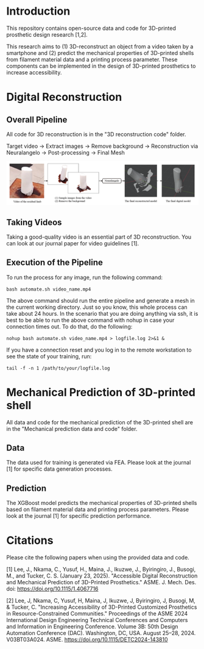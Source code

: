 # Introduction
This repository contains open-source data and code for 3D-printed prosthetic design research [1,2].

This research aims to (1) 3D-reconstruct an object from a video taken by a smartphone and (2) predict the mechanical properties of 3D-printed shells from filament material data and a printing process parameter.
These components can be implemented in the design of 3D-printed prosthetics to increase accessibility.

# Digital Reconstruction
## Overall Pipeline
All code for 3D reconstruction is in the "3D reconstruction code" folder.

Target video → Extract images → Remove background → Reconstruction via Neuralangelo → Post-processing → Final Mesh

![image alt](https://github.com/AiPEX-Lab/3D-printed-Prosthetic-Design/blob/main/Figures/3D%20Reconstruction%20Figure.png?raw=true)

## Taking Videos
Taking a good-quality video is an essential part of 3D reconstruction.
You can look at our journal paper for video guidelines [1].

## Execution of the Pipeline
To run the process for any image, run the following command:
```
bash automate.sh video_name.mp4
```

The above command should run the entire pipeline and generate a mesh in the current working directory. Just so you know, this whole process can take about 24 hours.
In the scenario that you are doing anything via ssh, it is best to be able to run the above command with nohup in case your connection times out. To do that, do the following:
```
nohup bash automate.sh video_name.mp4 > logfile.log 2>&1 &
```

If you have a connection reset and you log in to the remote workstation to see the state of your training, run:
```
tail -f -n 1 /path/to/your/logfile.log
```

# Mechanical Prediction of 3D-printed shell
All data and code for the mechanical prediction of the 3D-printed shell are in the "Mechanical prediction data and code" folder.

## Data
The data used for training is generated via FEA. Please look at the journal [1] for specific data generation processes.

## Prediction
The XGBoost model predicts the mechanical properties of 3D-printed shells based on filament material data and printing process parameters.
Please look at the journal [1] for specific prediction performance.

# Citations
Please cite the following papers when using the provided data and code.

[1] Lee, J., Nkama, C., Yusuf, H., Maina, J., Ikuzwe, J., Byiringiro, J., Busogi, M., and Tucker, C. S. (January 23, 2025). "Accessible Digital Reconstruction and Mechanical Prediction of 3D-Printed Prosthetics." ASME. J. Mech. Des. doi: https://doi.org/10.1115/1.4067716

[2] Lee, J, Nkama, C, Yusuf, H, Maina, J, Ikuzwe, J, Byiringiro, J, Busogi, M, & Tucker, C. "Increasing Accessibility of 3D-Printed Customized Prosthetics in Resource-Constrained Communities." Proceedings of the ASME 2024 International Design Engineering Technical Conferences and Computers and Information in Engineering Conference. Volume 3B: 50th Design Automation Conference (DAC). Washington, DC, USA. August 25–28, 2024. V03BT03A024. ASME. https://doi.org/10.1115/DETC2024-143810
